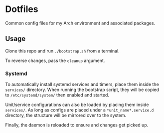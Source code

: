 # Dotfiles

Common config files for my Arch environment and associated packages.

## Usage

Clone this repo and run `./bootstrap.sh` from a terminal.

To reverse changes, pass the `cleanup` argument.


### Systemd

To automatically install systemd services and timers, place them inside
the `services/` directory. When running the bootstrap script, they will
be copied to `/etc/systemd/system/` then enabled and started.

Unit/service configurations can also be loaded by placing them inside
`services/`. As long as configs are placed under a `*unit_name*.service.d`
directory, the structure will be mirrored over to the system.

Finally, the daemon is reloaded to ensure and changes get picked up.
